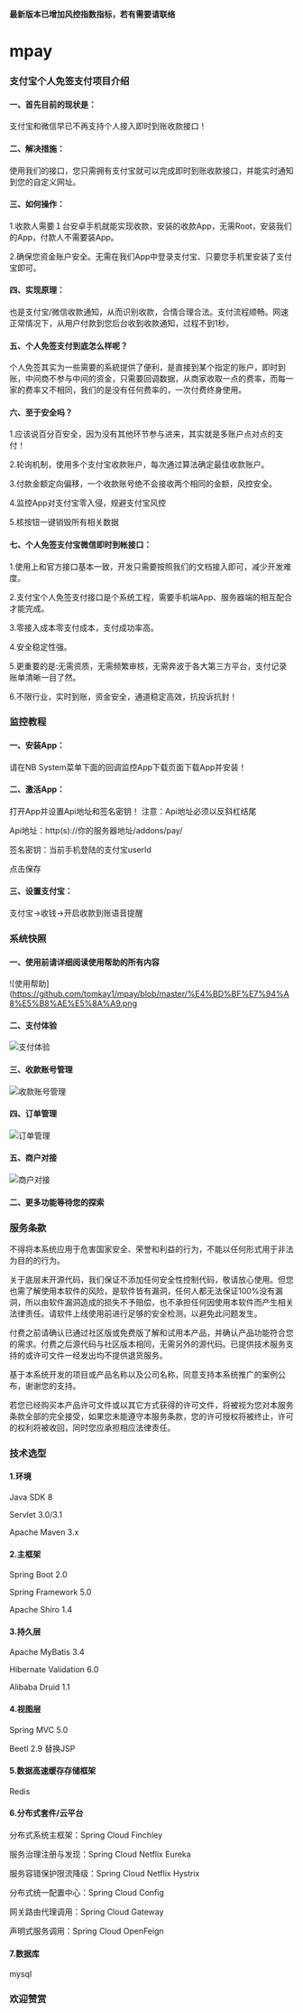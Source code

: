
**最新版本已增加风控指数指标，若有需要请联络**
# mpay
### 支付宝个人免签支付项目介绍

#### 一、首先目前的现状是：
支付宝和微信早已不再支持个人接入即时到账收款接口！

#### 二、解决措施：
使用我们的接口，您只需拥有支付宝就可以完成即时到账收款接口，并能实时通知到您的自定义网址。

#### 三、如何操作：
1.收款人需要１台安卓手机就能实现收款，安装的收款App，无需Root，安装我们的App，付款人不需要装App。

2.确保您资金账户安全。无需在我们App中登录支付宝、只要您手机里安装了支付宝即可。

#### 四、实现原理：
也是支付宝/微信收款通知，从而识别收款，合情合理合法。支付流程顺畅。网速正常情况下，从用户付款到您后台收到收款通知，过程不到1秒。

#### 五、个人免签支付到底怎么样呢？
个人免签其实为一些需要的系統提供了便利，是直接到某个指定的账户，即时到账，中间商不参与中间的资金，只需要回调数据，从商家收取一点的费率，而每一家的费率又不相同，我们的是没有任何费率的，一次付费终身使用。

#### 六、至于安全吗？


1.应该说百分百安全，因为没有其他环节参与进来，其实就是多账户点对点的支付！

2.轮询机制，使用多个支付宝收款账户，每次通过算法确定最佳收款账户。

3.付款金额定向偏移，一个收款账号绝不会接收两个相同的金额，风控安全。

4.监控App对支付宝零入侵，规避支付宝风控

5.核按钮一键销毁所有相关数据

#### 七、个人免签支付宝微信即时到帐接口：
1.使用上和官方接口基本一致，开发只需要按照我们的文档接入即可，减少开发难度。

2.支付宝个人免签支付接口是个系统工程，需要手机端App、服务器端的相互配合才能完成。

3.零接入成本零支付成本，支付成功率高。

4.安全稳定性强。

5.更重要的是:无需资质，无需频繁审核，无需奔波于各大第三方平台，支付记录账单清晰一目了然。

6.不限行业，实时到账，资金安全，通道稳定高效，抗投诉抗封！

### 监控教程
#### 一、安装App：
请在NB System菜单下面的回调监控App下载页面下载App并安装！

#### 二、激活App：
打开App并设置Api地址和签名密钥！ 注意：Api地址必须以反斜杠结尾

Api地址：http(s)://你的服务器地址/addons/pay/

签名密钥：当前手机登陆的支付宝userId

点击保存

#### 三、设置支付宝：
支付宝->收钱->开启收款到账语音提醒

### 系统快照
#### 一、使用前请详细阅读使用帮助的所有内容
![使用帮助](https://github.com/tomkay1/mpay/blob/master/%E4%BD%BF%E7%94%A8%E5%B8%AE%E5%8A%A9.png

#### 二、支付体验
![支付体验](https://github.com/tomkay1/mpay/blob/master/%E6%94%AF%E4%BB%98%E4%BD%93%E9%AA%8C.png)

#### 三、收款账号管理
![收款账号管理](https://github.com/tomkay1/mpay/blob/master/%E6%94%B6%E6%AC%BE%E8%B4%A6%E5%8F%B7%E7%AE%A1%E7%90%86.png)

#### 四、订单管理
![订单管理](https://github.com/tomkay1/mpay/blob/master/%E8%AE%A2%E5%8D%95%E7%AE%A1%E7%90%86.png)

#### 五、商户对接
![商户对接](https://github.com/tomkay1/mpay/blob/master/%E5%95%86%E6%88%B7%E5%AF%B9%E6%8E%A5.png)

#### 二、更多功能等待您的探索


### 服务条款
不得将本系统应用于危害国家安全、荣誉和利益的行为，不能以任何形式用于非法为目的的行为。

关于底层未开源代码，我们保证不添加任何安全性控制代码，敬请放心使用。但您也需了解使用本软件的风险，是软件皆有漏洞，任何人都无法保证100%没有漏洞，所以由软件漏洞造成的损失不予赔偿，也不承担任何因使用本软件而产生相关法律责任。请软件上线使用前进行足够的安全检测，以避免此问题发生。

付费之前请确认已通过社区版或免费版了解和试用本产品，并确认产品功能符合您的需求。付费之后源代码与社区版本相同，无需另外的源代码。已提供技术服务支持的或许可文件一经发出均不提供退货服务。

基于本系统开发的项目或产品名称以及公司名称，同意支持本系统推广的案例公布，谢谢您的支持。

若您已经购买本产品许可文件或以其它方式获得的许可文件，将被视为您对本服务条款全部的完全接受，如果您未能遵守本服务条款，您的许可授权将被终止，许可的权利将被收回，同时您应承担相应法律责任。

### 技术选型

#### 1.环境

Java SDK 8

Servlet 3.0/3.1

Apache Maven 3.x

#### 2.主框架

Spring Boot 2.0

Spring Framework 5.0

Apache Shiro 1.4

#### 3.持久层

Apache MyBatis 3.4

Hibernate Validation 6.0

Alibaba Druid 1.1

#### 4.视图层

Spring MVC 5.0

Beetl 2.9 替换JSP

#### 5.数据高速缓存存储框架
Redis

#### 6.分布式套件/云平台

分布式系统主框架：Spring Cloud Finchley

服务治理注册与发现：Spring Cloud Netflix Eureka

服务容错保护限流降级：Spring Cloud Netflix Hystrix

分布式统一配置中心：Spring Cloud Config

网关路由代理调用：Spring Cloud Gateway

声明式服务调用：Spring Cloud OpenFeign

#### 7.数据库

mysql

### 欢迎赞赏
